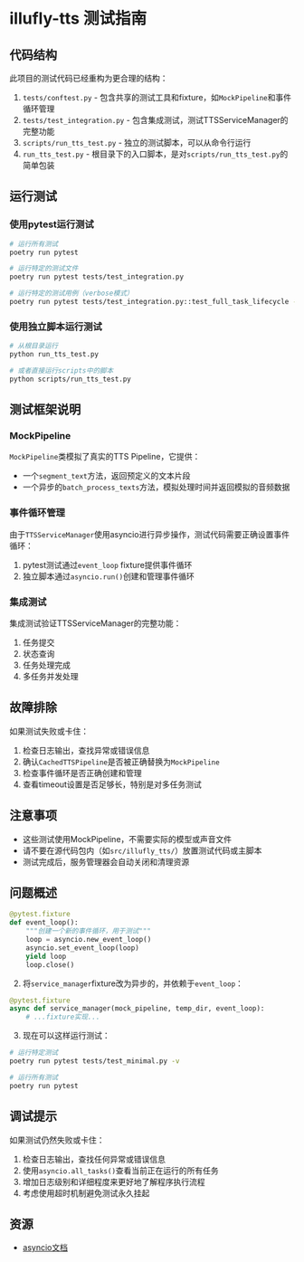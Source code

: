 # illufly-tts 测试指南

## 代码结构

此项目的测试代码已经重构为更合理的结构：

1. `tests/conftest.py` - 包含共享的测试工具和fixture，如`MockPipeline`和事件循环管理
2. `tests/test_integration.py` - 包含集成测试，测试TTSServiceManager的完整功能
3. `scripts/run_tts_test.py` - 独立的测试脚本，可以从命令行运行
4. `run_tts_test.py` - 根目录下的入口脚本，是对`scripts/run_tts_test.py`的简单包装

## 运行测试

### 使用pytest运行测试

```bash
# 运行所有测试
poetry run pytest

# 运行特定的测试文件
poetry run pytest tests/test_integration.py

# 运行特定的测试用例（verbose模式）
poetry run pytest tests/test_integration.py::test_full_task_lifecycle -v
```

### 使用独立脚本运行测试

```bash
# 从根目录运行
python run_tts_test.py

# 或者直接运行scripts中的脚本
python scripts/run_tts_test.py
```

## 测试框架说明

### MockPipeline

`MockPipeline`类模拟了真实的TTS Pipeline，它提供：

- 一个`segment_text`方法，返回预定义的文本片段
- 一个异步的`batch_process_texts`方法，模拟处理时间并返回模拟的音频数据

### 事件循环管理

由于`TTSServiceManager`使用asyncio进行异步操作，测试代码需要正确设置事件循环：

1. pytest测试通过`event_loop` fixture提供事件循环
2. 独立脚本通过`asyncio.run()`创建和管理事件循环

### 集成测试

集成测试验证TTSServiceManager的完整功能：

1. 任务提交
2. 状态查询
3. 任务处理完成
4. 多任务并发处理

## 故障排除

如果测试失败或卡住：

1. 检查日志输出，查找异常或错误信息
2. 确认`CachedTTSPipeline`是否被正确替换为`MockPipeline`
3. 检查事件循环是否正确创建和管理
4. 查看timeout设置是否足够长，特别是对多任务测试

## 注意事项

- 这些测试使用MockPipeline，不需要实际的模型或声音文件
- 请不要在源代码包内（如`src/illufly_tts/`）放置测试代码或主脚本
- 测试完成后，服务管理器会自动关闭和清理资源

## 问题概述

```python
@pytest.fixture
def event_loop():
    """创建一个新的事件循环，用于测试"""
    loop = asyncio.new_event_loop()
    asyncio.set_event_loop(loop)
    yield loop
    loop.close()
```

2. 将`service_manager`fixture改为异步的，并依赖于`event_loop`：

```python
@pytest.fixture
async def service_manager(mock_pipeline, temp_dir, event_loop):
    # ...fixture实现...
```

3. 现在可以这样运行测试：

```bash
# 运行特定测试
poetry run pytest tests/test_minimal.py -v

# 运行所有测试
poetry run pytest
```

## 调试提示

如果测试仍然失败或卡住：

1. 检查日志输出，查找任何异常或错误信息
2. 使用`asyncio.all_tasks()`查看当前正在运行的所有任务
3. 增加日志级别和详细程度来更好地了解程序执行流程
4. 考虑使用超时机制避免测试永久挂起

## 资源

- [asyncio文档](https://docs.python.org/3/library/asyncio.html)
 